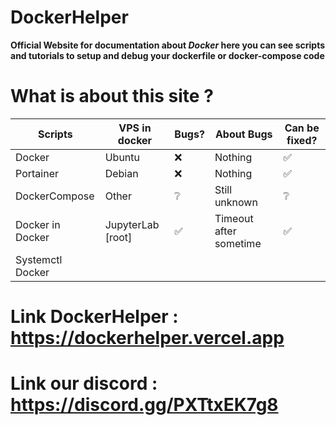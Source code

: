 # DockerHelper

**Official Website for documentation about _Docker_ here you can see scripts and tutorials to setup and debug your dockerfile or docker-compose code**
# **What is about this site ?**
 
| **Scripts** | **VPS in docker** | **Bugs?**        | **About Bugs** | **Can be fixed?** |
|-------------|--------------|---------------|----------------|--------------|
| Docker         | Ubuntu         | ❌        | Nothing      |✅   |
| Portainer     | Debian          | ❌    | Nothing               | ✅        |
| DockerCompose     | Other        |  ❔             |   Still unknown             |❔
| Docker in Docker        | JupyterLab [root]   | ✅              |   Timeout after sometime             |✅ 
| Systemctl Docker |    |               |                |

# Link DockerHelper : https://dockerhelper.vercel.app
# Link our discord : https://discord.gg/PXTtxEK7g8
